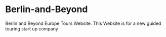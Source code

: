 # Berlin-and-Beyond
Berlin and Beyond Europe Tours Website. This Website is for a new guided touring start up company
